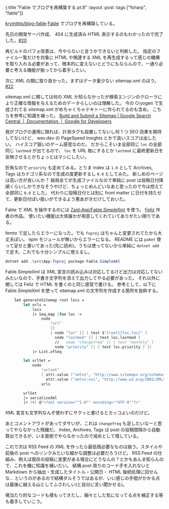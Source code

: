 {:title "Fable でブログを再構築する pt.8"
:layout :post
:tags ["fsharp", "fable"]}

[krymtkts/blog-fable](https://github.com/krymtkts/blog-fable) [Fable](https://fable.io/) でブログを再構築している。

先日の開発サーバ作成、 404 に生成済み HTML 表示するのもわかったので完了した。[#20](https://github.com/krymtkts/blog-fable/pull/20)

再ビルドのパフォ改善は、今やらないと言うかできないと判断した。
指定のファイル一覧だけを対象に HTML や関連する XML を再生成するって感じの機構を取り入れる必要があって、根本的に変えないとどうにもならんので、一通り必要と考える機能が揃ってから着手したい。

次に XML の類に取り掛かった。まずはデータ量少ない sitemap.xml のほう。 [#22](https://github.com/krymtkts/blog-fable/pull/22)

sitemap.xml に関しては何の XML か知らなかったが検索エンジンのクローラにより正確な情報を与えるためのデータらしいのは理解した。
今の Cryogen で生成されてる sitemap.xml がめちゃくちゃテキトーに作られてるのも含め。
こちらを参考に知識を補った。
[Build and Submit a Sitemap | Google Search Central  |  Documentation  |  Google for Developers](https://developers.google.com/search/docs/crawling-indexing/sitemaps/build-sitemap)

我がブログの運用に限れば、計測タグも設置してないし何 1 つ SEO 効果を期待してないけど、 wev.dev の PageSpeed Insights とかで良いスコアは出したい。
ハイスコア狙いのゲーム感覚なのだ。
だからこそいま全部同じ `loc` の全部同じ `lastmod` が出てるので、 `loc` を URL 毎にするとか `lastmod` に最終更新日を反映させるとかちょっとはマシにしたい。

折角なので `priority` も定めてみる。とりま index は `1.0` として Archives, Tags はカテゴリ系なので生成の度更新するし `0.9` としてみた。
新しめのページは高い方が良いんか？
結局全てが生成ファイルなので単純に post は投稿日付降順くらいしかできなそうやけど、ちょっとめんどいなあと思ったので今は控えて全部同じ `0.8` とした。
代わりに投稿日付とは別に front matter に日付を持たせて、更新日付ぽい扱いができるよう悪あがきだけしておいた。

Fable で XML を操作するのには [Zaid-Ajaj/Fable.SimpleXml](https://github.com/Zaid-Ajaj/Fable.SimpleXml) を使う。 [Feliz](https://github.com/Zaid-Ajaj/Feliz) 作者の作品。
使いたい機能は大体誰かが用意してくれていてありがたい限りである。

femto で足したらエラーになった。でも `fsproj` はちゃんと変更されてたから大丈夫ぽい。 npm モジュールが無いからエラーになる。
README には `paket` 使って足せと書いてあった(先に読め)。うちは使ってないから単純に `dotnet add` で足す。これでも十分シンプルに使えるし。

```powershell
dotnet add .\src\App.fsproj package Fable.SimpleXml
```

Fable.SimpleXml は XML 宣言の読み込みは対応してるけど出力は対応してないみたいなので、手書き文字列を添えて出力してやる必要があった。
それ以外に関しては Feliz で HTML を書くのと同じ感覚で書ける。
参考として、以下に Fable.SimpleXml を使って sitemap.xml の文字列を作成する箇所を抜粋する。

```fsharp
    let generateSitemap root locs =
        let urls =
            locs
            |> Seq.map (fun loc ->
                node
                    "url"
                    []
                    [ node "loc" [] [ text $"{root}{loc.loc}" ]
                      node "lastmod" [] [ text loc.lastmod ]
                      //   node "changefreq" [] [ text "monthly" ]
                      node "priority" [] [ text loc.priority ] ])
            |> List.ofSeq

        let urlSet =
            node
                "urlset"
                [ attr.value ("xmlns", "http://www.sitemaps.org/schemas/sitemap/0.9")
                  attr.value ("xmlns:xsi", "http://www.w3.org/2001/XMLSchema-instance") ]
                urls

        urlSet
        |> serializeXml
        |> (+) @"<?xml version=""1.0"" encoding=""UTF-8""?>"
```

XML 宣言も文字列なんぞ使わずにサクッと書けるとカッコよいのだけど。

あとコメントアウトがあってダサいが、これは `changefreq` も足したいなーと思ってやらなかった残穢だ。
Index, Archives, Tags は post の投稿間隔から自動算出できるが、いま面倒でやらなかったので戒めとして残している。

これで次は RSS Feed の XML を作ったら最低限必要なものは揃う。スタイルや前後の post へのリンクみたいな細かな調整は必要だろうけど。
RSS Feed の仕組み、例えば既存の投稿に変更がある場合にどうなんの？とかもあんま知らんので、これを機に知識を補いたい。
結構 post 周りのコード手を入れないと Markdown から抽出・生成したタイトル・公開日・ HTML 後続処理に回せんな...
というのがあるので結構ダルそうではあるが、いい感じの手間がかかる点は最後に越える山としてふさわしい(と自分に言い聞かせる)。

場当たり的なコードも積もってきたし、細々とした気になってる点を補正する等も着手していこう。

